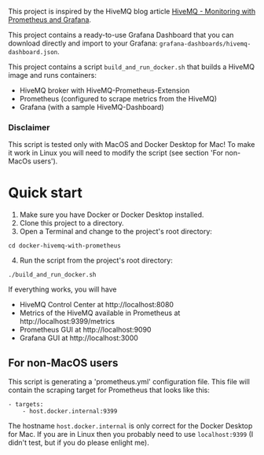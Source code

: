This project is inspired by the HiveMQ blog article [HiveMQ - Monitoring with Prometheus and Grafana](https://www.hivemq.com/blog/monitoring-hivemq-prometheus/).

This project contains a ready-to-use Grafana Dashboard that you can download directly and import to your Grafana:
`grafana-dashboards/hivemq-dashboard.json`.

This project contains a script `build_and_run_docker.sh` that builds a HiveMQ image and runs containers:
  - HiveMQ broker with HiveMQ-Prometheus-Extension
  - Prometheus (configured to scrape metrics from the HiveMQ)
  - Grafana (with a sample HiveMQ-Dashboard)


### Disclaimer

This script is tested only with MacOS and Docker Desktop for Mac! To make it work in Linux you will need to modify the script (see section 'For non-MacOs users').

# Quick start

1. Make sure you have Docker or Docker Desktop installed.
2. Clone this project to a directory.
3. Open a Terminal and change to the project's root directory:

```cd docker-hivemq-with-prometheus```

4. Run the script from the project's root directory:

```
./build_and_run_docker.sh
```

If everything works, you will have 
- HiveMQ Control Center at http://localhost:8080
- Metrics of the HiveMQ available in Prometheus at http://localhost:9399/metrics
- Prometheus GUI at http://localhost:9090
- Grafana GUI at http://localhost:3000

## For non-MacOS users
This script is generating a 'prometheus.yml' configuration file. This file will contain the scraping target for Prometheus that looks like this:
```
- targets:
    - host.docker.internal:9399
```
The hostname `host.docker.internal` is only correct for the Docker Desktop for Mac. If you are in Linux then you probably need to use `localhost:9399` (I didn't test, but if you do please enlight me).